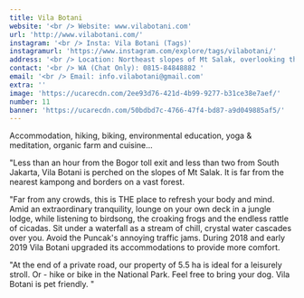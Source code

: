```yaml
---
title: Vila Botani
website: '<br /> Website: www.vilabotani.com'
url: 'http://www.vilabotani.com/'
instagram: '<br /> Insta: Vila Botani (Tags)'
instagramurl: 'https://www.instagram.com/explore/tags/vilabotani/'
address: '<br /> Location: Northeast slopes of Mt Salak, overlooking the city of Bogor.'
contact: '<br /> WA (Chat Only): 0815-84848882 '
email: '<br /> Email: info.vilabotani@gmail.com'
extra: ''
image: 'https://ucarecdn.com/2ee93d76-421d-4b99-9277-b31ce38e7aef/'
number: 11
banner: 'https://ucarecdn.com/50bdbd7c-4766-47f4-bd87-a9d049885af5/'
---
```

Accommodation, hiking, biking, environmental education, yoga & meditation, organic farm and cuisine...

"Less than an hour from the Bogor toll exit and less than two from South Jakarta, Vila Botani is perched on the slopes of Mt Salak. It is far from the nearest kampong and borders on a vast forest. 

"Far from any crowds, this is THE place to refresh your body and mind. Amid an extraordinary tranquility, lounge on your own deck in a jungle lodge, while listening to birdsong, the croaking frogs and the endless rattle of cicadas. Sit under a waterfall as a stream of chill, crystal water cascades over you. Avoid the Puncak's annoying traffic jams. During 2018 and early 2019 Vila Botani upgraded its accommodations to provide more comfort. 

"At the end of a private road, our property of 5.5 ha is ideal for a leisurely stroll. Or - hike or bike in the National Park. Feel free to bring your dog. Vila Botani is pet friendly. "
